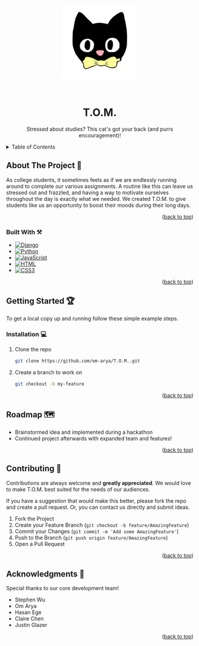 <a name="readme-top"></a>

<!-- PROJECT LOGO -->
<p align="center">
  <img src="TOM/templates/assets/TOM.png" alt="TOM" width="200">
</p>
<br />
<div align="center">
  <a href="https://github.com/om-arya/T.O.M."></a>

<h1 align="center" font-size=36px>T.O.M.</h1>

  <p align="center">
    Stressed about studies? This cat's got your back (and purrs encouragement)!
    <br />
  </p>
</div>

<!-- TABLE OF CONTENTS -->
<details>
  <summary>Table of Contents</summary>
  <ol>
    <li>
      <a href="#about-the-project">About The Project</a>
      <ul>
        <li><a href="#built-with">Built With</a></li>
      </ul>
    </li>
    <li>
      <a href="#getting-started">Getting Started</a>
      <ul>
        <li><a href="#installation">Installation</a></li>
      </ul>
    </li>
    <li><a href="#roadmap">Roadmap</a></li>
    <li><a href="#contributing">Contributing</a></li>
    <li><a href="#acknowledgments">Acknowledgments</a></li>
  </ol>
</details>

<!-- ABOUT THE PROJECT -->
<a id="about-the-project"></a>
## About The Project 📘
As college students, it sometimes feels as if we are endlessly running around to complete our various assignments. A routine like this can leave us stressed out and frazzled, and having a way to motivate ourselves throughout the day is exactly what we needed. We created T.O.M. to give students like us an opportunity to boost their moods during their long days.

<p align="right">(<a href="#readme-top">back to top</a>)</p>

<a id="built-with"></a>
### Built With ⚒️
* [![Django][Django.com]][Django-url]
* [![Python][Python.com]][Python-url]
* [![JavaScript][JS.js]][JS-url]
* [![HTML][HTML.com]][HTML-url]
* [![CSS3][CSS.com]][CSS-url]

<p align="right">(<a href="#readme-top">back to top</a>)</p>

<!-- GETTING STARTED -->
<a id="getting-started"></a>
## Getting Started 🏆
To get a local copy up and running follow these simple example steps.

<a id="installation"></a>
### Installation 💻
1. Clone the repo
   ```sh
   git clone https://github.com/om-arya/T.O.M..git
   ```
2. Create a branch to work on
   ```sh
   git checkout -b my-feature
   ```

<p align="right">(<a href="#readme-top">back to top</a>)</p>

<!-- ROADMAP -->
<a id="roadmap"></a>
## Roadmap 🗺️
- Brainstormed idea and implemented during a hackathon
- Continued project afterwards with expanded team and features!

<p align="right">(<a href="#readme-top">back to top</a>)</p>

<!-- CONTRIBUTING -->
<a id="contributing"></a>
## Contributing 🤚
Contributions are always welcome and **greatly appreciated**. We would love to make T.O.M. best suited for the needs of our audiences. 

If you have a suggestion that would make this better, please fork the repo and create a pull request. Or, you can contact us directly and submit ideas.

1. Fork the Project
2. Create your Feature Branch (`git checkout -b feature/AmazingFeature`)
3. Commit your Changes (`git commit -m 'Add some AmazingFeature'`)
4. Push to the Branch (`git push origin feature/AmazingFeature`)
5. Open a Pull Request

<p align="right">(<a href="#readme-top">back to top</a>)</p>

<!-- ACKNOWLEDGMENTS -->
<a id="acknowledgments"></a>
## Acknowledgments 💙
Special thanks to our core development team!
- Stephen Wu
- Om Arya
- Hasan Ege
- Claire Chen
- Justin Glazer

<p align="right">(<a href="#readme-top">back to top</a>)</p>

<!-- MARKDOWN LINKS & IMAGES -->
[JS.js]: https://img.shields.io/badge/javascript-%23323330.svg?style=for-the-badge&logo=javascript&logoColor=%23F7DF1E
[JS-url]: https://JavaScript.com/
[HTML.com]: https://img.shields.io/badge/html5-%23E34F26.svg?style=for-the-badge&logo=html5&logoColor=white
[HTML-url]: https://html.com/
[CSS.com]: https://img.shields.io/badge/css3-%231572B6.svg?style=for-the-badge&logo=css3&logoColor=white 
[CSS-url]: https://www.w3.org/Style/CSS/Overview.en.html#
[Python.com]: https://img.shields.io/badge/Python-3776AB?style=for-the-badge&logo=python&logoColor=white
[Python-url]: https://www.python.org/
[Django.com]: https://img.shields.io/badge/Django-092E20?style=for-the-badge&logo=django&logoColor=white
[Django-url]: https://www.djangoproject.com/
